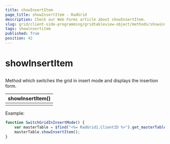 ```yaml
---
title: showInsertItem
page_title: showInsertItem - RadGrid
description: Check our Web Forms article about showInsertItem.
slug: grid/client-side-programming/gridtableview-object/methods/showinsertitem
tags: showinsertitem
published: True
position: 42
---
```


# showInsertItem



## 

Method which switches the grid in insert mode and displays the insertion form.


|  **showInsertItem()**  |
| ------ |
||

Example:

````JavaScript
function SwitchGridInInsertMode() {
    var masterTable = $find("<%= RadGrid1.ClientID %>").get_masterTableView();
    masterTable.showInsertItem();
} 
````



